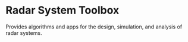 # Radar System Toolbox
Provides algorithms and apps for the design, simulation, and analysis of radar systems.

